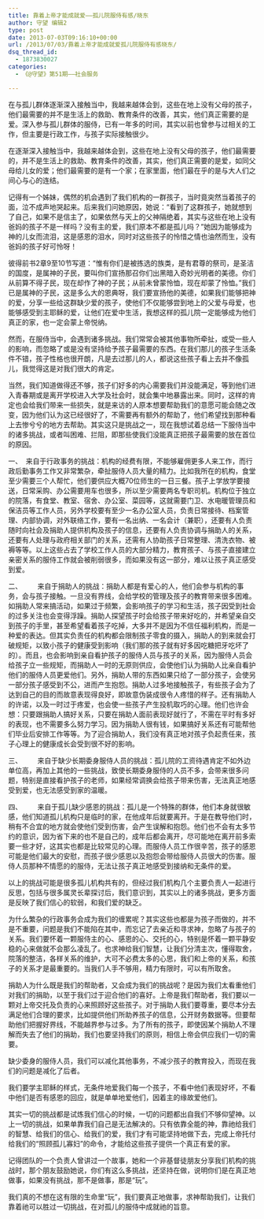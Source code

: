 ```yaml
---
title: 靠着上帝才能成就爱——孤儿院服侍有感/晓东
author: 守望 编辑2
type: post
date: 2013-07-03T09:16:10+00:00
url: /2013/07/03/靠着上帝才能成就爱孤儿院服侍有感晓东/
dsq_thread_id:
  - 1873830027
categories:
  - 《@守望》第51期——社会服务

---
```

<p class="mceWPmore" title="更多...">
  在与孤儿群体逐渐深入接触当中，我越来越体会到，这些在地上没有父母的孩子，他们最需要的并不是生活上的救助、教育条件的改善，其实，他们真正需要的是爱。<!--more-->深入参与孤儿群体的服侍，已有一年多的时间，其实以前也曾参与过相关的工作，但主要是行政工作，与孩子实际接触很少。
</p>

在逐渐深入接触当中，我越来越体会到，这些在地上没有父母的孩子，他们最需要的，并不是生活上的救助、教育条件的改善，其实，他们真正需要的是爱，如同父母给儿女的爱；他们最需要的是有一个家；在家里面，他们最在乎的是与大人们之间心与心的连结。

记得有一个姊妹，偶然的机会遇到了我们机构的一群孩子，当时竟突然当着孩子的面，泣不成声地哭起来。后来我们问她原因，她说：“看到了这群孩子，她就想到了自己，如果不是信主了，如果依然与天上的父神隔绝着，其实与这些在地上没有爸妈的孩子不是一样吗？没有主的爱，我们原本不都是孤儿吗？”她因为能够成为神的儿女而流泪，这是感恩的泪水，同时对这些孩子的怜惜之情也油然而生，没有爸妈的孩子好可怜呀！

彼得前书2章9至10节写道：“惟有你们是被拣选的族类，是有君尊的祭司，是圣洁的国度，是属神的子民，要叫你们宣扬那召你们出黑暗入奇妙光明者的美德。你们从前算不得子民，现在却作了神的子民；从前未曾蒙怜恤，现在却蒙了怜恤。”我们已是属神的子民，这是多么大的恩典呀，我们要宣扬他的美德，如果我们能够把神的爱，分享一些给这群缺少爱的孩子，使他们不仅能够尝到地上的父爱与母爱，也能够感受到主耶稣的爱，让他们在爱中生活，我想这样的孤儿院一定能够成为他们真正的家，也一定会蒙上帝悦纳。

然而，在服侍当中，会遇到诸多挑战。我们常常会被其他事物所牵扯，或受一些人的影响，而忽略了或是没有坚持给予孩子最需要的东西。在我们那儿的孩子生活条件不错，孩子性格也很开朗，凡是去过那儿的人，都说这些孩子看上去并不像孤儿，我觉得这是对我们很大的肯定。

当然，我们知道做得还不够，孩子们好多的内心需要我们并没能满足，等到他们进入青春期或是离开学校进入大学及社会时，就会集中地暴露出来。同时，这样的肯定也会给我们带来一些损失，就是来访的人原本想要帮助我们的意愿可能会随之改变，因为他们认为这已经很好了，不需要再有额外的帮助了，他们希望找到那种看上去惨兮兮的地方去帮助。其实这只是挑战之一，现在我想试着总结一下服侍当中的诸多挑战，或者叫困难、拦阻，即那些使我们没能真正把孩子最需要的放在首位的原因。

一、  来自于行政事务的挑战：机构的经费有限，不能够雇佣更多人来工作，而行政后勤事务工作又非常繁杂，牵扯服侍人员大量的精力。比如我所在的机构，食堂至少需要三个人帮忙，他们要供应大概70位师生的一日三餐。孩子上学放学要接送，日常采购、办公需要用车也很多，所以至少需要两名专职司机。机构位于独立的院落，有食堂、教室、宿舍、办公室、菜园等，这就需要门卫、水电暖管理员和保洁员等工作人员，另外学校要有至少一名办公室人员，负责日常接待、档案管理、内部协调，对外联络工作，要有一名出纳、一名会计（兼职），还要有人负责随时向社会及捐助人提供机构及孩子的信息，还要有人负责协调与捐助人的关系，还要有人处理与政府相关部门的关系，还需有人协助孩子日常整理、清洗衣物、被褥等等。以上这些占去了学校工作人员的大部分精力，教育孩子、与孩子直接建立亲密关系的服侍工作就会被削弱很多，而如果没有这一部分，难以让孩子真正感受到爱。

二、        来自于捐助人的挑战：捐助人都是有爱心的人，他们会参与机构的事务，会与孩子接触。一旦没有界线，会给学校的管理及孩子的教育带来很多困难。如捐助人常来搞活动，如果过于频繁，会影响孩子的学习和生活，孩子因受到社会的过多关注也会变得浮躁。捐助人探望孩子时会给孩子带来好吃的，并希望亲自交到孩子的手里，甚至希望看着孩子吃掉，大多并不是因为不信任福利机构，而是一种爱的表达。但其实负责任的机构都会限制孩子零食的摄入，捐助人的到来就会打破规矩，以致小孩子的健康受到影响（我们那的孩子就有好多因吃糖把牙吃坏了的）。而且，也会影响到亲自看护孩子的服侍人员与孩子的关系，因为服侍人员会给孩子立一些规矩，而捐助人一时的无原则供应，会使他们认为捐助人比亲自看护他们的服侍人员更爱他们。另外，捐助人带的东西如果只给了一部分孩子，会使另一部分孩子感受到不公，进而产生抱怨。捐助人过多地接触孩子，有些孩子会为了达到自己的目的而故意表现得良好，即故意伪装成很令人疼惜的样子。还有捐助人的许诺，以及一时过于疼爱，也会使一些孩子产生投机取巧的心理。他们也许会想：只要跟捐助人搞好关系，只要在捐助人面前表现好就行了，不需在平时有多好的表现，也不需要多么努力学习。因为捐助人很有钱，如果搞好关系还有可能帮他们毕业后安排工作等等。为了迎合捐助人，我们没有真正地对孩子负起责任来，孩子心理上的健康成长会受到很不好的影响。

三、        来自于缺少长期委身服侍人员的挑战：孤儿院的工资待遇肯定不如外边单位高，再加上其他的一些挑战，致使长期委身服侍的人员不多，会带来很多问题，特别是直接看护孩子的老师，如果经常调换会给孩子带来伤害，无法真正地感受到爱，也无法感受到家的温暖。

四、        来自于孤儿缺少感恩的挑战：孤儿是一个特殊的群体，他们本身就很敏感，他们知道孤儿机构只是临时的家，在他成年后就要离开。于是在教导他们时，稍有不合宜的地方就会使他们受到伤害，会产生误解和抱怨。他们也不会有太多节约的意识，因为省下来的也不是自己的，成年后都会离开，尽可能地在离开前多索要一些才好，这其实也都是比较常见的心理。而服侍人员工作很辛苦，孩子的感恩可能是他们最大的安慰，而孩子很少感恩以及抱怨会带给服侍人员很大的伤害。服侍人员那种不情愿的的服侍，无法让孩子真正地感受到接纳和无条件的爱。

以上的挑战可能是很多孤儿机构共有的，但经过我们机构几个主要负责人一起进行反思，包括与很多属灵长辈探讨后，我们意识到，其实以上的诸多挑战，更多方面是反映了我们信心的软弱，和我们爱的缺乏。

为什么繁杂的行政事务会成为我们的缠累呢？其实这些也都是为孩子而做的，并不是不重要，问题是我们不能陷在其中，而忘记了去亲近和寻求神，忽略了与孩子的关系。我们要怀着一颗服侍主的心、感恩的心、交托的心，特别是怀着一颗平静安稳的心来做就不会那么凌乱了。也求神给我们智慧，让我们分清主次，懂得取舍，院落的整洁，各样关系的维护，大可不必费太多的心思，我们和上帝的关系，和孩子的关系才是最重要的。当我们人手不够用，精力有限时，可以有所取舍。

捐助人为什么既是我们的帮助者，又会成为我们的挑战呢？是因为我们太看重他们对我们的捐助，以至于我们过于迎合他们的喜好。上帝是我们帮助者，我们要以一颗对上帝交托及负责的心来照顾好这些孩子。对于捐助人我们要尊重，要尽本分去满足他们合理的要求，比如提供他们所助养孩子的信息，公开财务数据等。但要帮助他们把握好界线，不能越界参与过多。为了所有的孩子，即使因某个捐助人不理解而失去了他们的捐助，我们也要坚持我们的原则，相信上帝会供应我们一切的需要。

缺少委身的服侍人员，我们可以减化其他事务，不减少孩子的教育投入，而现在我们的问题是减化了后者。

我们要学主耶稣的样式，无条件地爱我们每一个孩子，不看中他们表现好坏，不看中他们是否有感恩的回应，就是单单地爱他们，因着主的缘故爱他们。

其实一切的挑战都是试炼我们信心的时候，一切的问题都出自我们不够仰望神。以上一切的挑战，如果单靠我们自己是无法解决的。只有依靠全能的神，靠祂给我们的智慧、给我们的信心、给我们的爱，我们才有可能坚持地做下去，完成上帝托付给我们的“照顾孤儿寡妇”的命令，才能给这些孩子提供一个真正有爱的家。

记得团队的一个负责人曾讲过一个故事，她和一个非基督徒朋友分享我们机构的挑战时，那个朋友鼓励她说，你们有这么多挑战，还坚持在做，说明你们是在真正地做事，如果没有挑战，那不是做事，那是“玩”。

我们真的不想在这有限的生命里“玩”，我们要真正地做事，求神帮助我们，让我们靠着祂可以胜过一切挑战，在对孤儿的服侍中成就祂的旨意。

&nbsp;